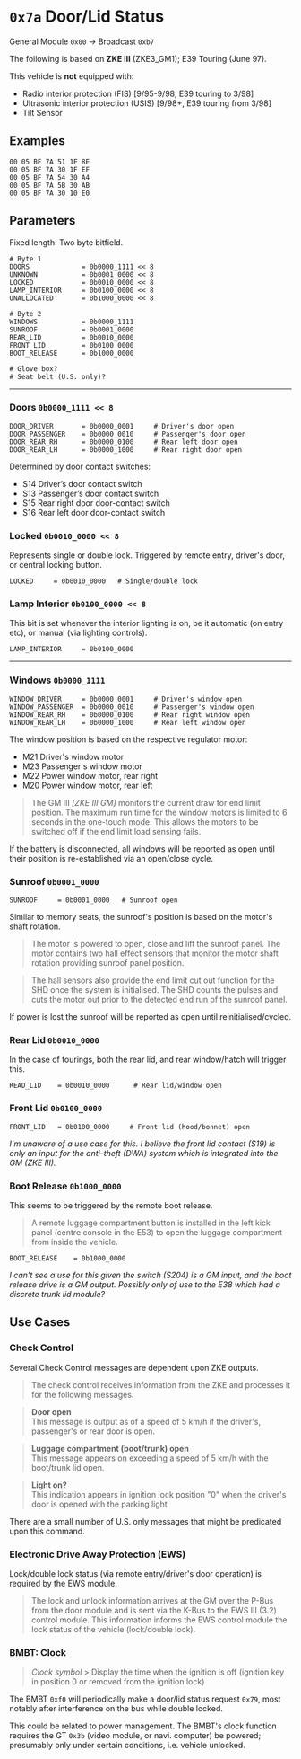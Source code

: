 # `0x7a` Door/Lid Status

General Module `0x00` → Broadcast `0xb7`

The following is based on **ZKE III** (ZKE3_GM1); E39 Touring (June 97).

This vehicle is **not** equipped with:

- Radio interior protection (FIS) [9/95-9/98, E39 touring to 3/98]
- Ultrasonic interior protection (USIS) [9/98+, E39 touring from 3/98]
- Tilt Sensor

## Examples
    
    00 05 BF 7A 51 1F 8E
    00 05 BF 7A 30 1F EF
    00 05 BF 7A 54 30 A4
    00 05 BF 7A 5B 30 AB
    00 05 BF 7A 30 10 E0

## Parameters

Fixed length. Two byte bitfield.
    
    # Byte 1
    DOORS             = 0b0000_1111 << 8
    UNKNOWN           = 0b0001_0000 << 8
    LOCKED            = 0b0010_0000 << 8
    LAMP_INTERIOR     = 0b0100_0000 << 8
    UNALLOCATED       = 0b1000_0000 << 8
    
    # Byte 2
    WINDOWS           = 0b0000_1111
    SUNROOF           = 0b0001_0000
    REAR_LID          = 0b0010_0000
    FRONT_LID         = 0b0100_0000
    BOOT_RELEASE      = 0b1000_0000   

    # Glove box?
    # Seat belt (U.S. only)?

---

### Doors `0b0000_1111 << 8`

    DOOR_DRIVER       = 0b0000_0001     # Driver's door open
    DOOR_PASSENGER    = 0b0000_0010     # Passenger's door open
    DOOR_REAR_RH      = 0b0000_0100     # Rear left door open
    DOOR_REAR_LH      = 0b0000_1000     # Rear right door open

Determined by door contact switches:

- S14 Driver’s door contact switch
- S13 Passenger’s door contact switch 
- S15 Rear right door door-contact switch
- S16 Rear left door door-contact switch

### Locked `0b0010_0000 << 8`

Represents single or double lock. Triggered by remote entry, driver's door, or central locking button.

    LOCKED     = 0b0010_0000   # Single/double lock

### Lamp Interior `0b0100_0000 << 8`

This bit is set whenever the interior lighting is on, be it automatic (on entry etc), or manual (via lighting controls).

    LAMP_INTERIOR     = 0b0100_0000

---

### Windows `0b0000_1111`

    WINDOW_DRIVER     = 0b0000_0001     # Driver's window open
    WINDOW_PASSENGER  = 0b0000_0010     # Passenger's window open
    WINDOW_REAR_RH    = 0b0000_0100     # Rear right window open
    WINDOW_REAR_LH    = 0b0000_1000     # Rear left window open

The window position is based on the respective regulator motor:

- M21 Driver's window motor
- M23 Passenger's window motor
- M22 Power window motor, rear right
- M20 Power window motor, rear left

> The GM III *[ZKE III GM]* monitors the current draw for end limit position. The maximum run time for the window motors is limited to 6 seconds in the one-touch mode. This allows the motors to be switched off if the end limit load sensing fails.

If the battery is disconnected, all windows will be reported as open until their position is re-established via an open/close cycle.
    
### Sunroof `0b0001_0000`

    SUNROOF     = 0b0001_0000   # Sunroof open
    
Similar to memory seats, the sunroof's position is based on the motor's shaft rotation.

> The motor is powered to open, close and lift the sunroof panel. The motor contains two hall effect sensors that monitor the motor shaft rotation providing sunroof panel position.
> The hall sensors also provide the end limit cut out function for the SHD once the system is initialised. The SHD counts the pulses and cuts the motor out prior to the detected end run of the sunroof panel.

If power is lost the sunroof will be reported as open until reinitialised/cycled.

### Rear Lid `0b0010_0000`

In the case of tourings, both the rear lid, and rear window/hatch will trigger this.

    READ_LID    = 0b0010_0000      # Rear lid/window open

### Front Lid `0b0100_0000`

    FRONT_LID   = 0b0100_0000     # Front lid (hood/bonnet) open
    
*I'm unaware of a use case for this. I believe the front lid contact (S19) is only an input for the anti-theft (DWA) system which is integrated into the GM (ZKE III).*

### Boot Release `0b1000_0000`

This seems to be triggered by the remote boot release.

> A remote luggage compartment button is installed in the left kick panel (centre console in the E53) to open the luggage compartment from inside the vehicle.

    BOOT_RELEASE    = 0b1000_0000

*I can't see a use for this given the switch (S204) is a GM input, and the boot release drive is a GM output. Possibly only of use to the E38 which had a discrete trunk lid module?*

## Use Cases

### Check Control

Several Check Control messages are dependent upon ZKE outputs.
 
> The check control receives information from the ZKE and processes it for the following messages.

> **Door open**  
> This message is output as of a speed of 5 km/h if the driver's, passenger's or rear door is open.> **Luggage compartment (boot/trunk) open**  
> This message appears on exceeding a speed of 5 km/h with the boot/trunk lid open.> **Light on?**  
> This indication appears in ignition lock position "0" when the driver's door is opened with the parking light

There are a small number of U.S. only messages that might be predicated upon this command.

### Electronic Drive Away Protection (EWS)

Lock/double lock status (via remote entry/driver's door operation) is required by the EWS module.
> The lock and unlock information arrives at the GM over the P-Bus from the door module and is sent via the K-Bus to the EWS III (3.2) control module. This information informs the EWS control module the lock status of the vehicle (lock/double lock).

### BMBT: Clock

> *Clock symbol* > Display the time when the ignition is off (ignition key in position 0 or removed from the ignition lock)

The BMBT `0xf0` will periodically make a door/lid status request `0x79`, most notably after interference on the bus while double locked.

This could be related to power management. The BMBT's clock function requires the GT `0x3b` (video module, or navi. computer) be powered; presumably only under certain conditions, i.e. vehicle unlocked.